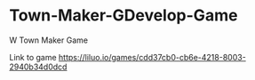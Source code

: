 # Town-Maker-GDevelop-Game
W Town Maker Game

Link to game
https://liluo.io/games/cdd37cb0-cb6e-4218-8003-2940b34d0dcd
